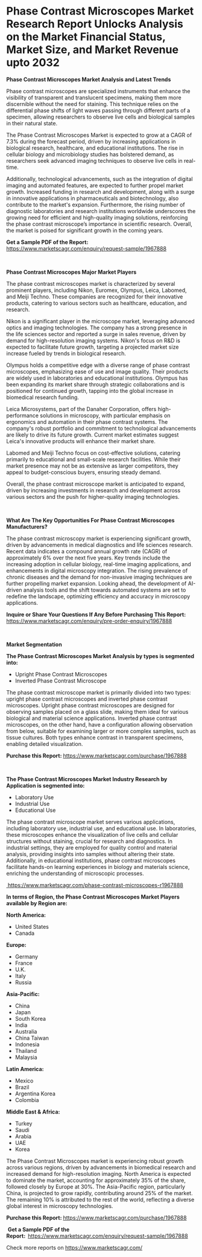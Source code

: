 <p><h1>Phase Contrast Microscopes Market Research Report Unlocks Analysis on the Market Financial Status, Market Size, and Market Revenue upto 2032</h1></p><p><strong>Phase Contrast Microscopes Market Analysis and Latest Trends</strong></p>
<p><p>Phase contrast microscopes are specialized instruments that enhance the visibility of transparent and translucent specimens, making them more discernible without the need for staining. This technique relies on the differential phase shifts of light waves passing through different parts of a specimen, allowing researchers to observe live cells and biological samples in their natural state.</p><p>The Phase Contrast Microscopes Market is expected to grow at a CAGR of 7.3% during the forecast period, driven by increasing applications in biological research, healthcare, and educational institutions. The rise in cellular biology and microbiology studies has bolstered demand, as researchers seek advanced imaging techniques to observe live cells in real-time. </p><p>Additionally, technological advancements, such as the integration of digital imaging and automated features, are expected to further propel market growth. Increased funding in research and development, along with a surge in innovative applications in pharmaceuticals and biotechnology, also contribute to the market's expansion. Furthermore, the rising number of diagnostic laboratories and research institutions worldwide underscores the growing need for efficient and high-quality imaging solutions, reinforcing the phase contrast microscope’s importance in scientific research. Overall, the market is poised for significant growth in the coming years.</p></p>
<p><strong>Get a Sample PDF of the Report:&nbsp;</strong> <a href="https://www.marketscagr.com/enquiry/request-sample/1967888?utm_campaign=1166&utm_medium=2&utm_source=Github&utm_content=ia&utm_term=20022025&utm_id=phase-contrast-microscopes">https://www.marketscagr.com/enquiry/request-sample/1967888</a></p>
<p>&nbsp;</p>
<p><strong>Phase Contrast Microscopes Major Market Players</strong></p>
<p><p>The phase contrast microscopes market is characterized by several prominent players, including Nikon, Euromex, Olympus, Leica, Labomed, and Meiji Techno. These companies are recognized for their innovative products, catering to various sectors such as healthcare, education, and research. </p><p>Nikon is a significant player in the microscope market, leveraging advanced optics and imaging technologies. The company has a strong presence in the life sciences sector and reported a surge in sales revenue, driven by demand for high-resolution imaging systems. Nikon's focus on R&D is expected to facilitate future growth, targeting a projected market size increase fueled by trends in biological research.</p><p>Olympus holds a competitive edge with a diverse range of phase contrast microscopes, emphasizing ease of use and image quality. Their products are widely used in laboratories and educational institutions. Olympus has been expanding its market share through strategic collaborations and is positioned for continued growth, tapping into the global increase in biomedical research funding.</p><p>Leica Microsystems, part of the Danaher Corporation, offers high-performance solutions in microscopy, with particular emphasis on ergonomics and automation in their phase contrast systems. The company's robust portfolio and commitment to technological advancements are likely to drive its future growth. Current market estimates suggest Leica's innovative products will enhance their market share.</p><p>Labomed and Meiji Techno focus on cost-effective solutions, catering primarily to educational and small-scale research facilities. While their market presence may not be as extensive as larger competitors, they appeal to budget-conscious buyers, ensuring steady demand.</p><p>Overall, the phase contrast microscope market is anticipated to expand, driven by increasing investments in research and development across various sectors and the push for higher-quality imaging technologies.</p></p>
<p>&nbsp;</p>
<p><strong>What Are The Key Opportunities For Phase Contrast Microscopes Manufacturers?</strong></p>
<p><p>The phase contrast microscopy market is experiencing significant growth, driven by advancements in medical diagnostics and life sciences research. Recent data indicates a compound annual growth rate (CAGR) of approximately 6% over the next five years. Key trends include the increasing adoption in cellular biology, real-time imaging applications, and enhancements in digital microscopy integration. The rising prevalence of chronic diseases and the demand for non-invasive imaging techniques are further propelling market expansion. Looking ahead, the development of AI-driven analysis tools and the shift towards automated systems are set to redefine the landscape, optimizing efficiency and accuracy in microscopy applications.</p></p>
<p><strong>Inquire or Share Your Questions If Any Before Purchasing This Report:</strong> <a href="https://www.marketscagr.com/enquiry/pre-order-enquiry/1967888?utm_campaign=1166&utm_medium=2&utm_source=Github&utm_content=ia&utm_term=20022025&utm_id=phase-contrast-microscopes">https://www.marketscagr.com/enquiry/pre-order-enquiry/1967888</a></p>
<p>&nbsp;</p>
<p><strong>Market Segmentation</strong></p>
<p><strong>The Phase Contrast Microscopes Market Analysis by types is segmented into:</strong></p>
<p><ul><li>Upright Phase Contrast Microscopes</li><li>Inverted Phase Contrast Microscope</li></ul></p>
<p><p>The phase contrast microscope market is primarily divided into two types: upright phase contrast microscopes and inverted phase contrast microscopes. Upright phase contrast microscopes are designed for observing samples placed on a glass slide, making them ideal for various biological and material science applications. Inverted phase contrast microscopes, on the other hand, have a configuration allowing observation from below, suitable for examining larger or more complex samples, such as tissue cultures. Both types enhance contrast in transparent specimens, enabling detailed visualization.</p></p>
<p><strong>Purchase this Report:&nbsp;</strong><a href="https://www.marketscagr.com/purchase/1967888?utm_campaign=1166&utm_medium=2&utm_source=Github&utm_content=ia&utm_term=20022025&utm_id=phase-contrast-microscopes">https://www.marketscagr.com/purchase/1967888</a></p>
<p>&nbsp;</p>
<p><strong>The Phase Contrast Microscopes Market Industry Research by Application is segmented into:</strong></p>
<p><ul><li>Laboratory Use</li><li>Industrial Use</li><li>Educational Use</li></ul></p>
<p><p>The phase contrast microscope market serves various applications, including laboratory use, industrial use, and educational use. In laboratories, these microscopes enhance the visualization of live cells and cellular structures without staining, crucial for research and diagnostics. In industrial settings, they are employed for quality control and material analysis, providing insights into samples without altering their state. Additionally, in educational institutions, phase contrast microscopes facilitate hands-on learning experiences in biology and materials science, enriching the understanding of microscopic processes.</p></p>
<p><a href="https://www.marketscagr.com/phase-contrast-microscopes-r1967888?utm_campaign=1166&utm_medium=2&utm_source=Github&utm_content=ia&utm_term=20022025&utm_id=phase-contrast-microscopes">&nbsp;https://www.marketscagr.com/phase-contrast-microscopes-r1967888</a></p>
<p><strong>In terms of Region, the Phase Contrast Microscopes Market Players available by Region are:</strong></p>
<p>
    <p> <strong> North America: </strong>
        <ul>
            <li>United States</li>
            <li>Canada</li>
        </ul>
        </p> 
    <p> <strong> Europe: </strong>
        <ul>
            <li>Germany</li>
            <li>France</li>
            <li>U.K.</li>
            <li>Italy</li>
            <li>Russia</li>
        </ul>
        </p> 
    <p> <strong> Asia-Pacific: </strong>
        <ul>
            <li>China</li>
            <li>Japan</li>
            <li>South Korea</li>
            <li>India</li>
            <li>Australia</li>
            <li>China Taiwan</li>
            <li>Indonesia</li>
            <li>Thailand</li>
            <li>Malaysia</li>
        </ul>
        </p> 
    <p> <strong> Latin America: </strong>
        <ul>
            <li>Mexico</li>
            <li>Brazil</li>
            <li>Argentina Korea</li>
            <li>Colombia</li>
        </ul>
        </p> 
    <p> <strong> Middle East & Africa: </strong>
        <ul>
            <li>Turkey</li>
            <li>Saudi</li>
            <li>Arabia</li>
            <li>UAE</li>
            <li>Korea</li>
        </ul>
    </p>
    </p>
<p><p>The Phase Contrast Microscopes market is experiencing robust growth across various regions, driven by advancements in biomedical research and increased demand for high-resolution imaging. North America is expected to dominate the market, accounting for approximately 35% of the share, followed closely by Europe at 30%. The Asia-Pacific region, particularly China, is projected to grow rapidly, contributing around 25% of the market. The remaining 10% is attributed to the rest of the world, reflecting a diverse global interest in microscopy technologies.</p></p>
<p><strong>Purchase this Report: </strong><a href="https://www.marketscagr.com/purchase/1967888?utm_campaign=1166&utm_medium=2&utm_source=Github&utm_content=ia&utm_term=20022025&utm_id=phase-contrast-microscopes">https://www.marketscagr.com/purchase/1967888</a></p>
<p>&nbsp;<strong>Get a Sample PDF of the Report:&nbsp;&nbsp;</strong><a href="https://www.marketscagr.com/enquiry/request-sample/1967888?utm_campaign=1166&utm_medium=2&utm_source=Github&utm_content=ia&utm_term=20022025&utm_id=phase-contrast-microscopes">https://www.marketscagr.com/enquiry/request-sample/1967888</a></p>
<p><strong></strong></p>
<p>Check more reports on <a href="https://www.marketscagr.com/?utm_campaign=1166&utm_medium=2&utm_source=Github&utm_content=ia&utm_term=20022025&utm_id=phase-contrast-microscopes">https://www.marketscagr.com/</a></p>